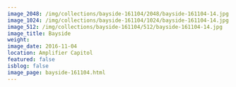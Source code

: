 ```yaml
---
image_2048: /img/collections/bayside-161104/2048/bayside-161104-14.jpg
image_1024: /img/collections/bayside-161104/1024/bayside-161104-14.jpg
image_512: /img/collections/bayside-161104/512/bayside-161104-14.jpg
image_title: Bayside
weight: 
image_date: 2016-11-04
location: Amplifier Capitol
featured: false
isblog: false
image_page: bayside-161104.html
---
```

